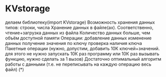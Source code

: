 # KVstorage
делаем библиотеку(import KVstorage)
Возможность хранения данных типов: строки, числа
Хранение данных в файле(ах). Соответственно, чтение+загрузка данных из файла
Количество данных больше, чем объём доступной памяти
Операции:
добавление данных
изменение данных
получение значения по ключу
проверка наличия ключа
Пакетные операции (нужно, допустим, добавить 10К ключей+значений. для этого не нужно запускать 10К раз программу или 10К раз вызывать функцию, нужно сделать за 1 вызов)
Достаточно оптимальный алгоритм работы с данными (т.е. не переписывать на каждую операцию весь файл)
(*)
